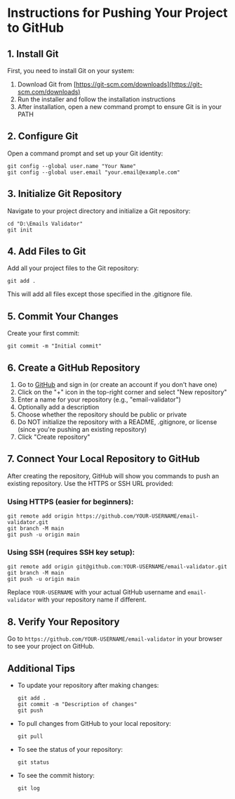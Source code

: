 # Instructions for Pushing Your Project to GitHub

## 1. Install Git

First, you need to install Git on your system:

1. Download Git from [https://git-scm.com/downloads](https://git-scm.com/downloads)
2. Run the installer and follow the installation instructions
3. After installation, open a new command prompt to ensure Git is in your PATH

## 2. Configure Git

Open a command prompt and set up your Git identity:

```
git config --global user.name "Your Name"
git config --global user.email "your.email@example.com"
```

## 3. Initialize Git Repository

Navigate to your project directory and initialize a Git repository:

```
cd "D:\Emails Validator"
git init
```

## 4. Add Files to Git

Add all your project files to the Git repository:

```
git add .
```

This will add all files except those specified in the .gitignore file.

## 5. Commit Your Changes

Create your first commit:

```
git commit -m "Initial commit"
```

## 6. Create a GitHub Repository

1. Go to [GitHub](https://github.com/) and sign in (or create an account if you don't have one)
2. Click on the "+" icon in the top-right corner and select "New repository"
3. Enter a name for your repository (e.g., "email-validator")
4. Optionally add a description
5. Choose whether the repository should be public or private
6. Do NOT initialize the repository with a README, .gitignore, or license (since you're pushing an existing repository)
7. Click "Create repository"

## 7. Connect Your Local Repository to GitHub

After creating the repository, GitHub will show you commands to push an existing repository. Use the HTTPS or SSH URL provided:

### Using HTTPS (easier for beginners):

```
git remote add origin https://github.com/YOUR-USERNAME/email-validator.git
git branch -M main
git push -u origin main
```

### Using SSH (requires SSH key setup):

```
git remote add origin git@github.com:YOUR-USERNAME/email-validator.git
git branch -M main
git push -u origin main
```

Replace `YOUR-USERNAME` with your actual GitHub username and `email-validator` with your repository name if different.

## 8. Verify Your Repository

Go to `https://github.com/YOUR-USERNAME/email-validator` in your browser to see your project on GitHub.

## Additional Tips

- To update your repository after making changes:
  ```
  git add .
  git commit -m "Description of changes"
  git push
  ```

- To pull changes from GitHub to your local repository:
  ```
  git pull
  ```

- To see the status of your repository:
  ```
  git status
  ```

- To see the commit history:
  ```
  git log
  ```